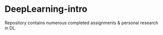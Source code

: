 # DeepLearning-intro
Repository contains numerous completed assignments &amp; personal research in DL.

